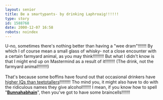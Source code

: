 ```yaml
---
layout: senior
title: Be a smartypants- by drinking Laphroaig!!!!!!
type: story
id: 1588768
date: 2000-12-07 16:58
robots: noindex
---
```

U-no, sometimes there's nothing better than having a "wee dram"!!!!!!! By which I of course mean a small glass of whisky- not a close encounter with a certain farmyard animal, as you may think!!!!!!!!! But what I didn't know is that I might end up on Mastermind as a result of it!!!!!!!! (The drink, not the farmyard animal!!!!!!!!)<br/><br/>That's because some boffins have found out that occasional drinkers have <a href="http://www.theherald.co.uk/news/archive/7-12-19100-0-13-34.html">higher IQs than teetotallers</a>!!!!!!!!! Tho mind you, it might also have to do with the ridiculous names they give alcohol!!!!!!! I mean, if you know how to spell "<a href="http://www.scotchwhisky.com/english/about/malts/regislay.htm"><b>Bunnahabhain</b></a>", then you've got to have some braincells!!!!!!!